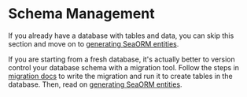 # Schema Management

If you already have a database with tables and data, you can skip this section and move on to [generating SeaORM entities](04-generate-entity/01-sea-orm-cli.md).

If you are starting from a fresh database, it's actually better to version control your database schema with a migration tool. Follow the steps in [migration docs](03-migration/01-setting-up-migration.md) to write the migration and run it to create tables in the database. Then, read on [generating SeaORM entities](04-generate-entity/01-sea-orm-cli.md).
